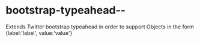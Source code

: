 bootstrap-typeahead--
=====================

Extends Twitter bootstrap typeahead in order to support Objects in the form {label:'label', value:'value'}